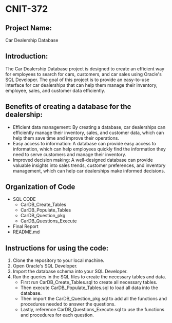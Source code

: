 # CNIT-372

## Project Name:
Car Dealership Database

## Introduction:
The Car Dealership Database project is designed to create an efficient way for employees to search for cars, customers, and car sales using Oracle's SQL Developer. The goal of this project is to provide an easy-to-use interface for car dealerships that can help them manage their inventory, employee, sales, and customer data efficiently.

## Benefits of creating a database for the dealership:
- Efficient data management: By creating a database, car dealerships can efficiently manage their inventory, sales, and customer data, which can help them save time and improve their operations.
- Easy access to information: A database can provide easy access to information, which can help employees quickly find the information they need to serve customers and manage their inventory.
- Improved decision making: A well-designed database can provide valuable insights into sales trends, customer preferences, and inventory management, which can help car dealerships make informed decisions.

## Organization of Code
* SQL CODE
  - CarDB_Create_Tables
  - CarDB_Populate_Tables
  - CarDB_Question_pkg
  - CarDB_Questions_Execute
* Final Report
* README.md

## Instructions for using the code:
1. Clone the repository to your local machine.
2. Open Oracle's SQL Developer.
3. Import the database schema into your SQL Developer.
4. Run the queries in the SQL files to create the necessary tables and data.
    - First run CarDB_Create_Tables.sql to create all necessary tables.
    - Then execute CarDB_Populate_Tables.sql to load all data into the database.
    - Then import the CarDB_Question_pkg.sql to add all the functions and procedures needed to answer the questions.
    - Lastly, reference CarDB_Questions_Execute.sql to use the functions and procedures for each question.
